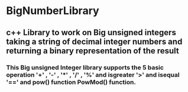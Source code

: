 # BigNumberLibrary
## c++ Library to work on Big unsigned integers taking a string of decimal integer numbers and returning a binary representation of the result

### This Big unsigned Integer library supports the 5 basic operation '+' , '-' , '*' , '/' , '%'  and isgreater '>' and isequal '==' and pow() function PowMod() function.
